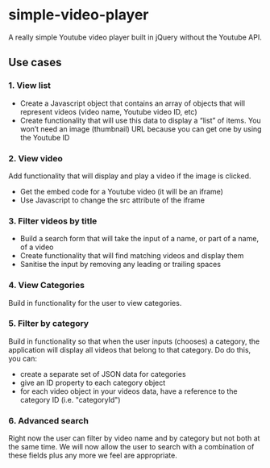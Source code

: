 # simple-video-player
A really simple Youtube video player built in jQuery without the Youtube API.

## Use cases

### 1. View list

* Create a Javascript object that contains an array of objects that will represent videos (video name, Youtube video ID, etc)
* Create functionality that will use this data to display a “list” of items. You won’t need an image (thumbnail) URL because you can get one by using the Youtube ID 

### 2. View video

Add functionality that will display and play a video if the image is clicked.
* Get the embed code for a Youtube video (it will be an iframe)
* Use Javascript to change the src attribute of the iframe

### 3. Filter videos by title

* Build a search form that will take the input of a name, or part of a name, of a video
* Create functionality that will find matching videos and display them
* Sanitise the input by removing any leading or trailing spaces

### 4. View Categories

Build in functionality for the user to view categories.

### 5. Filter by category

Build in functionality so that when the user inputs (chooses) a category, the application will display all videos that belong to that category.
Do do this, you can:
* create a separate set of JSON data for categories
* give an ID property to each category object
* for each video object in your videos data, have a reference to the category ID (i.e. "categoryId")

### 6. Advanced search

Right now the user can filter by video name and by category but not both at the same time. We will now allow the user to search with a combination of these fields  plus any more we feel are appropriate.